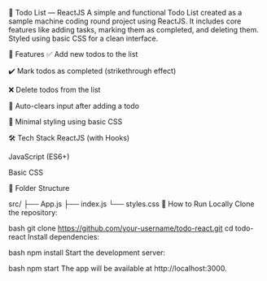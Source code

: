 📝 Todo List — ReactJS
A simple and functional Todo List created as a sample machine coding round project using ReactJS. It includes core features like adding tasks, marking them as completed, and deleting them. Styled using basic CSS for a clean interface.

🚀 Features
✅ Add new todos to the list

✔️ Mark todos as completed (strikethrough effect)

❌ Delete todos from the list

🧼 Auto-clears input after adding a todo

💄 Minimal styling using basic CSS

🛠️ Tech Stack
ReactJS (with Hooks)

JavaScript (ES6+)

Basic CSS

📂 Folder Structure

src/
├── App.js
├── index.js
└── styles.css
🔧 How to Run Locally
Clone the repository:

bash
git clone https://github.com/your-username/todo-react.git
cd todo-react
Install dependencies:

bash
npm install
Start the development server:

bash
npm start
The app will be available at http://localhost:3000.